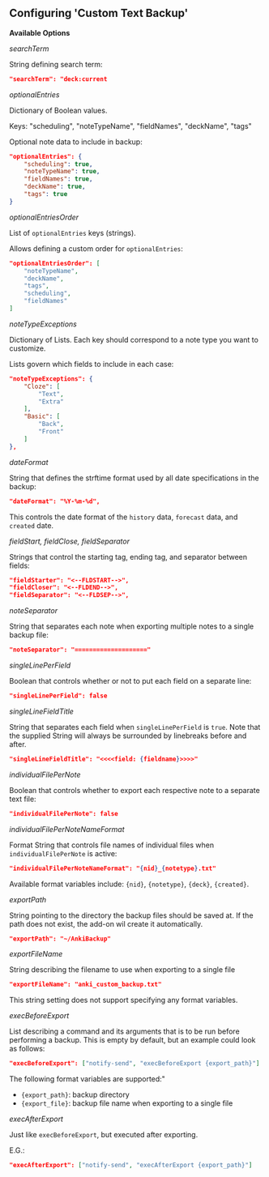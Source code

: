 ## Configuring 'Custom Text Backup'

**Available Options**

*searchTerm*

String defining search term:

```json
"searchTerm": "deck:current
```

*optionalEntries*

Dictionary of Boolean values.

Keys: "scheduling", "noteTypeName", "fieldNames", "deckName", "tags"

Optional note data to include in backup:

```json
"optionalEntries": {
    "scheduling": true,
    "noteTypeName": true,
    "fieldNames": true,
    "deckName": true,
    "tags": true
}
```

*optionalEntriesOrder*

List of `optionalEntries` keys (strings).

Allows defining a custom order for `optionalEntries`:

```json
"optionalEntriesOrder": [
    "noteTypeName",
    "deckName",
    "tags",
    "scheduling",
    "fieldNames"
]
```


*noteTypeExceptions*

Dictionary of Lists. Each key should correspond to a note type you want to customize.

Lists govern which fields to include in each case:

```json
"noteTypeExceptions": {
    "Cloze": [
        "Text",
        "Extra"
    ],
    "Basic": [
        "Back",
        "Front"
    ]
},
```

*dateFormat*

String that defines the strftime format used by all date specifications in the backup:

```json
"dateFormat": "%Y-%m-%d",
```

This controls the date format of the `history` data, `forecast` data, and `created` date.

*fieldStart, fieldClose, fieldSeparator*

Strings that control the starting tag, ending tag, and separator between fields:

```json
"fieldStarter": "<--FLDSTART-->",
"fieldCloser": "<--FLDEND-->",
"fieldSeparator": "<--FLDSEP-->",
```

*noteSeparator*

String that separates each note when exporting multiple notes to a single backup file:

```json
"noteSeparator": "===================="
```

*singleLinePerField*

Boolean that controls whether or not to put each field on a separate line:

```json
"singleLinePerField": false
```

*singleLineFieldTitle*

String that separates each field when `singleLinePerField` is `true`. Note that the supplied String will always be surrounded by linebreaks before and after.

```json
"singleLineFieldTitle": "<<<<field: {fieldname}>>>>"
```

*individualFilePerNote*

Boolean that controls whether to export each respective note to a separate text file:

```json
"individualFilePerNote": false
```

*individualFilePerNoteNameFormat*

Format String that controls file names of individual files when `individualFilePerNote` is active:

```json
"individualFilePerNoteNameFormat": "{nid}_{notetype}.txt"
```

Available format variables include: `{nid}`, `{notetype}`, `{deck}`, `{created}`.

*exportPath*

String pointing to the directory the backup files should be saved at. If the path does not exist, the add-on wil create it automatically.

```json
"exportPath": "~/AnkiBackup"
```

*exportFileName*

String describing the filename to use when exporting to a single file

```json
"exportFileName": "anki_custom_backup.txt"
```

This string setting does not support specifying any format variables.


*execBeforeExport*

List describing a command and its arguments that is to be run before performing a backup. This is empty by default, but an example could look as follows:

```json
"execBeforeExport": ["notify-send", "execBeforeExport {export_path}"]
```

The following format variables are supported:"

- `{export_path}`: backup directory
- `{export_file}`: backup file name when exporting to a single file 

*execAfterExport*

Just like `execBeforeExport`, but executed after exporting.

E.G.:

```json
"execAfterExport": ["notify-send", "execAfterExport {export_path}"]
```
